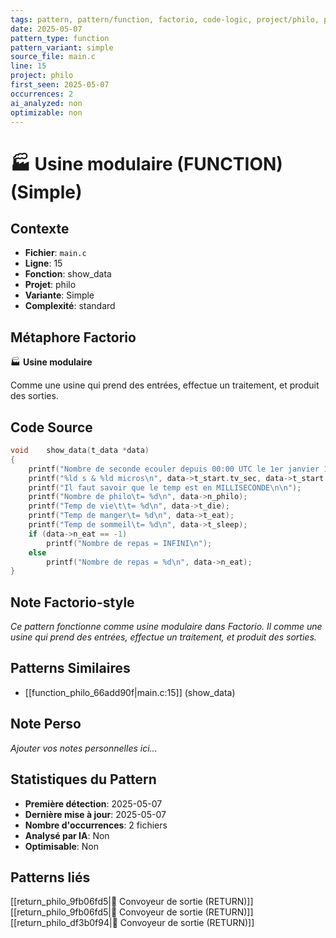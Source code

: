 ```yaml
---
tags: pattern, pattern/function, factorio, code-logic, project/philo, pattern/variant/simple
date: 2025-05-07
pattern_type: function
pattern_variant: simple
source_file: main.c
line: 15
project: philo
first_seen: 2025-05-07
occurrences: 2
ai_analyzed: non
optimizable: non
---
```


# 🏭 Usine modulaire (FUNCTION) (Simple)

## Contexte
- **Fichier**: `main.c`
- **Ligne**: 15
- **Fonction**: show_data
- **Projet**: philo
- **Variante**: Simple
- **Complexité**: standard

## Métaphore Factorio
🏭 **Usine modulaire**

Comme une usine qui prend des entrées, effectue un traitement, et produit des sorties.

## Code Source
```c
void	show_data(t_data *data)
{
	printf("Nombre de seconde ecouler depuis 00:00 UTC le 1er janvier 1970\n");
	printf("%ld s & %ld micros\n", data->t_start.tv_sec, data->t_start.tv_usec);
	printf("Il faut savoir que le temp est en MILLISECONDE\n\n");
	printf("Nombre de philo\t= %d\n", data->n_philo);
	printf("Temp de vie\t\t= %d\n", data->t_die);
	printf("Temp de manger\t= %d\n", data->t_eat);
	printf("Temp de sommeil\t= %d\n", data->t_sleep);
	if (data->n_eat == -1)
		printf("Nombre de repas = INFINI\n");
	else
		printf("Nombre de repas = %d\n", data->n_eat);
}
```

## Note Factorio-style
*Ce pattern fonctionne comme usine modulaire dans Factorio. Il comme une usine qui prend des entrées, effectue un traitement, et produit des sorties.*

## Patterns Similaires
- [[function_philo_66add90f|main.c:15]] (show_data)

## Note Perso
*Ajouter vos notes personnelles ici...*

## Statistiques du Pattern
- **Première détection**: 2025-05-07
- **Dernière mise à jour**: 2025-05-07
- **Nombre d'occurrences**: 2 fichiers
- **Analysé par IA**: Non
- **Optimisable**: Non

## Patterns liés
[[return_philo_9fb06fd5|🚚 Convoyeur de sortie (RETURN)]]
[[return_philo_9fb06fd5|🚚 Convoyeur de sortie (RETURN)]]
[[return_philo_df3b0f94|🚚 Convoyeur de sortie (RETURN)]]
